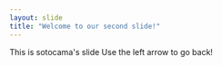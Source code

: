 ```yaml
---
layout: slide
title: "Welcome to our second slide!"
---
```

This is sotocama's slide
Use the left arrow to go back!
